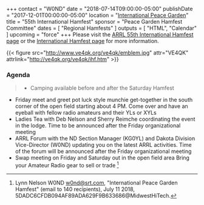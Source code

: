 +++
contact = "W0ND"
date = "2018-07-14T09:00:00-05:00"
publishDate = "2017-12-01T00:00:00-05:00"
location = "[International Peace Garden](https://goo.gl/maps/teHWPUnioC72)"
title = "55th International Hamfest"
sponsor = "Peace Garden Hamfest Committee"
dates = [ "Regional Hamfests" ]
outputs = [ "HTML", "Calendar" ]
upcoming = "force"
+++
Please visit the [ARRL 55th International Hamfest page](http://www.arrl.org/hamfests/55th-international-peace-garden-hamfest)
or the
[International Hamfest page](http://www.internationalhamfest.ca/)
for more information.

{{< figure src="http://www.ve4qk.org/ve4qk/emblem.jpg" attr="VE4QK" attrlink="http://ve4qk.org/ve4qk/ihf.htm" >}}

### Agenda

>* Camping available before and after the Saturday Hamfest
* Friday meet and greet pot luck style munchie get-together in the south corner of the open field starting about 4 PM.  Come over and have an eyeball with fellow radio amateurs and their YLs or XYLs
* Ladies Tea with Deb Nelson and Sherry Reimche coordinating the event in the lodge.  Time to be announced after the Friday organizational meeting
* ARRL Forum with the ND Section Manager (KG0YL) and Dakota Division Vice-Director (W0ND) updating you on the latest ARRL activities. Time of the forum will be announced after the Friday organizational meeting
* Swap meeting on Friday and Saturday out in the open field area  Bring your Amateur Radio gear to sell or trade
<span style="font-style:normal;">[^1]</span>

[^1]: Lynn Nelson W0ND <w0nd@srt.com>, "International Peace Garden Hamfest" (email to 140 recipients),  July 11 2018, 5DADC6CFDB094AF89ADA629F9B633686@MidwestHiTech.


